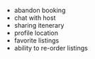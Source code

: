 
- abandon booking 
- chat with host
- sharing itenerary 
- profile location 
- favorite listings 
- ability to re-order listings 